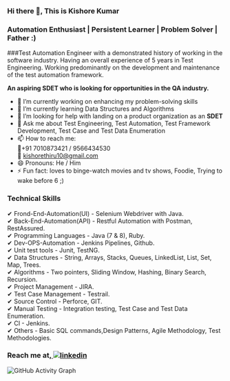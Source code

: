 ### Hi there 👋, This is Kishore Kumar
### Automation Enthusiast | Persistent Learner | Problem Solver | Father :)
###Test Automation Engineer with a demonstrated history of working in the software industry. Having an overall experience of 5 years in Test Engineering. Working predominantly on the development and maintenance of the test automation framework.

<b> An aspiring SDET who is looking for opportunities in the QA industry.</b>

- 🔭 I’m currently working on enhancing my problem-solving skills 
- 🌱 I’m currently learning Data Structures and Algorithms 
- 🤔 I’m looking for help with landing on a product organization as an <b>SDET</b> 
- 💬 Ask me about Test Engineering, Test Automation, Test Framework Development, Test Case and Test Data Enumeration 
- 📫 How to reach me: <br>   :calling:+91 7010873421 / 9566434530 <br>   :e-mail: kishorethiru10@gmail.com 
- 😄 Pronouns: He / Him 
- ⚡ Fun fact: loves to binge-watch movies and tv shows, Foodie, Trying to wake before 6  ;)  


### Technical Skills

✔ Frond-End-Automation(UI)  - Selenium Webdriver with Java. <br>
✔ Back-End-Automation(API)  - Restful Automation with Postman, RestAssured.<br>
✔ Programming Languages     - Java (7 & 8), Ruby.<br>
✔ Dev-OPS-Automation        - Jenkins Pipelines, Github.<br>
✔ Unit test tools           - Junit, TestNG.<br>
✔ Data Structures           - String, Arrays, Stacks, Queues, LinkedList, List, Set, Map, Trees.<br>
✔ Algorithms                - Two pointers, Sliding Window, Hashing, Binary Search, Recursion.<br>
✔ Project Management        - JIRA.<br>
✔ Test Case Management      - Testrail.<br>
✔ Source Control            - Perforce, GIT.<br>
✔ Manual Testing            - Integration testing, Test Case and Test Data Enumeration.<br>
✔ CI                        - Jenkins.<br>
✔ Others                    - Basic SQL commands,Design Patterns, Agile Methodology, Test Methodologies.<br>

### Reach me at,<a href="https://www.linkedin.com/in/kishorekumar-sdet/" rel="nofollow noreferrer">  <img src="https://img.shields.io/badge/LinkedIn-0077B5?style=for-the-badge&logo=linkedin&logoColor=white" alt="linkedin"></a> &nbsp;
   
   

![GitHub Activity Graph](https://activity-graph.herokuapp.com/graph?username=kishorethiru)  
